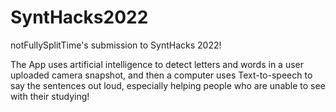 # SyntHacks2022

notFullySplitTime's submission to SyntHacks 2022!

The App uses artificial intelligence to detect letters and words in a user uploaded camera snapshot, and then a computer uses Text-to-speech to say the sentences out loud, especially helping people who are unable to see with their studying!
